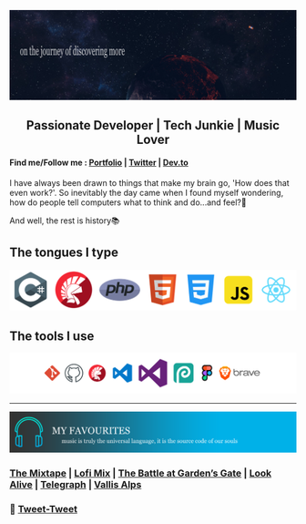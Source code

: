 ![Image](https://github.com/c0der4t/c0der4t/blob/main/img/hero.png)
<h2 align="center"> Passionate Developer | Tech Junkie | Music Lover </h2>
                
#### Find me/Follow me : [Portfolio](https://www.monteekron.co.za/) | [Twitter](https://twitter.com/EkronMonte) | [Dev.to](https://dev.to/c0der4t)

I have always been drawn to things that make my brain go, 'How does that even work?'. 
So inevitably the day came when I found myself wondering, how do people tell computers what to think and do...and feel?🧐

And well, the rest is history📚

## The tongues I type
![Languages](https://github.com/c0der4t/c0der4t/blob/main/img/languages.png)


## The tools I use
![ToolsIUse](https://github.com/c0der4t/c0der4t/blob/main/img/tools.png)

***

![MusicTopPicks](https://github.com/c0der4t/c0der4t/blob/main/img/music.png)

### [The Mixtape](https://music.youtube.com/playlist?list=PL6kAmAcaFknfFOJ6IKGCYGwlZ-XOgX_mD&feature=share) | [Lofi Mix](https://music.youtube.com/playlist?list=PL6kAmAcaFkneP6wMgEEezqE5ztNwqGOPl&feature=share) | [The Battle at Garden’s Gate](https://music.youtube.com/playlist?list=OLAK5uy_mBBIi3zVMP-y4jj-A6JaSEXlvDTNFs0vA&feature=share) | [Look Alive](https://music.youtube.com/playlist?list=OLAK5uy_nP4oT6Y_9Q4hQF1mCuQuvvz9t6jEmgB70&feature=share) | [Telegraph](https://music.youtube.com/playlist?list=OLAK5uy_lVkYy4R4dUiSqli6YZ4J-3uJ1zzNWMUAc&feature=share) | [Vallis Alps](https://music.youtube.com/playlist?list=OLAK5uy_n5hTo0P3HsW5VnHZyanvt-XpBSE4Sh4oY&feature=share)

### 💬 [Tweet-Tweet](https://twitter.com/EkronMonte)

<!-- TWITTER:START -->
<!-- TWITTER:END -->
